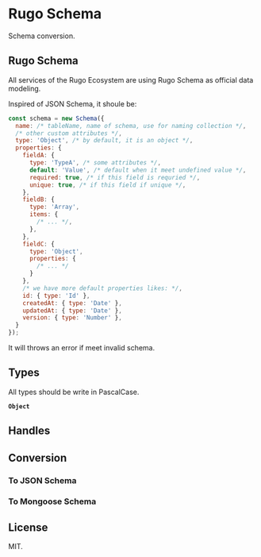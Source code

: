 # Rugo Schema

Schema conversion.

## Rugo Schema

All services of the Rugo Ecosystem are using Rugo Schema as official data modeling.

Inspired of JSON Schema, it shoule be:

```js
const schema = new Schema({
  name: /* tableName, name of schema, use for naming collection */,
  /* other custom attributes */,
  type: 'Object', /* by default, it is an object */,
  properties: {
    fieldA: {
      type: 'TypeA', /* some attributes */,
      default: 'Value', /* default when it meet undefined value */,
      required: true, /* if this field is requried */,
      unique: true, /* if this field if unique */,
    },
    fieldB: {
      type: 'Array',
      items: {
        /* ... */,
      },
    },
    fieldC: {
      type: 'Object',
      properties: {
        /* ... */
      }
    },
    /* we have more default properties likes: */,
    id: { type: 'Id' },
    createdAt: { type: 'Date' },
    updatedAt: { type: 'Date' },
    version: { type: 'Number' },
  }
});
```

It will throws an error if meet invalid schema.

## Types

All types should be write in PascalCase.

**`Object`**

## Handles

## Conversion

### To JSON Schema

### To Mongoose Schema

## License

MIT.
